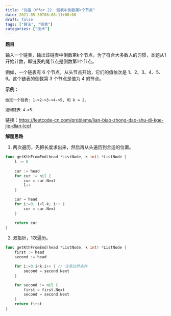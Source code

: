 ```yaml
---
title: "剑指 Offer 22. 链表中倒数第k个节点"
date: 2021-05-30T08:08:11+08:00
draft: false
tags: ["算法", "链表"]
categories: ["技术"]
---
```


**题目**

输入一个链表，输出该链表中倒数第k个节点。为了符合大多数人的习惯，本题从1开始计数，即链表的尾节点是倒数第1个节点。

例如，一个链表有 6 个节点，从头节点开始，它们的值依次是 1、2、3、4、5、6。这个链表的倒数第 3 个节点是值为 4 的节点。

**示例：**

```
给定一个链表: 1->2->3->4->5, 和 k = 2.

返回链表 4->5.
```

链接：https://leetcode-cn.com/problems/lian-biao-zhong-dao-shu-di-kge-jie-dian-lcof

**解题思路**

1. 两次遍历，先把长度求出来，然后再从头遍历到合适的位置。

```go
func getKthFromEnd(head *ListNode, k int) *ListNode {
    l := 0
    
    cur := head
    for cur != nil {
        cur = cur.Next
        l++
    }

    cur = head
    for i:=0; i<l-k; i++ {
        cur = cur.Next
    }

    return cur
}
```

2. 双指针，1次遍历。

```go
func getKthFromEnd(head *ListNode, k int) *ListNode {
    first := head
    second := head

    for i:=0;i<k;i++ { // 注意边界条件
        second = second.Next
    }

    for second != nil {
        first = first.Next
        second = second.Next
    }
    return first
}

```

